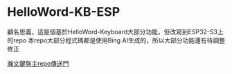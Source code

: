 # HelloWord-KB-ESP
顧名思義，這是個基於HelloWord-Keyboard大部分功能，但改寫到ESP32-S3上的repo
本repo大部分程式碼都是使用Bing AI生成的，所以大部分功能還有待調整修正

[瀚文鍵盤主repo傳送門](https://github.com/peng-zhihui/HelloWord-Keyboard)